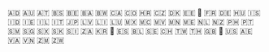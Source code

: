 🇦🇩 🇦🇺 🇦🇹 🇧🇸 🇧🇪 🇧🇦 🇧🇼 🇨🇦 🇨🇴 🇭🇷 🇨🇿 🇩🇰 
🇪🇪 🏴󠁧󠁢󠁥󠁮󠁧󠁿 🇫🇷 🇩🇪 🇭🇺 🇮🇸 🇮🇩 🇮🇪 🇮🇱 🇮🇹 🇯🇵 🇱🇻 
🇱🇮 🇱🇺 🇲🇽 🇲🇨 🇲🇻 🇲🇳 🇲🇪 🇳🇱 🇳🇿 🇵🇭 🇵🇹 🇸🇲 
🇸🇬 🇸🇽 🇸🇰 🇸🇮 🇿🇦 🇰🇷 🏴󠁧󠁢󠁳󠁣󠁴󠁿 🇪🇸 🇧🇱 🇸🇪 🇨🇭 🇹🇼 
🇹🇭 🇬🇧 🏴󠁧󠁢󠁷󠁬󠁳󠁿 🇺🇸 🇦🇪 🇻🇦 🇻🇳 🇿🇲 🇿🇼 
